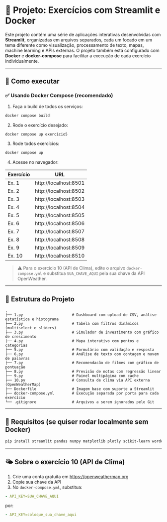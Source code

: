 # 📆 Projeto: Exercícios com Streamlit e Docker

Este projeto contém uma série de aplicações interativas desenvolvidas com **Streamlit**, organizadas em arquivos separados, cada um focado em um tema diferente como visualização, processamento de texto, mapas, machine learning e APIs externas. O projeto também está configurado com **Docker** e **docker-compose** para facilitar a execução de cada exercício individualmente.

---

## 🚀 Como executar

### ✅ Usando Docker Compose (recomendado)

1. Faça o build de todos os serviços:

```bash
docker compose build
```

2. Rode o exercício desejado:

```bash
docker compose up exercicio5
```

3. Rode todos exercícios:

```bash
docker compose up
```   

4. Acesse no navegador:

| Exercício     | URL                      |
|---------------|---------------------------|
| Ex. 1         | http://localhost:8501     |
| Ex. 2         | http://localhost:8502     |
| Ex. 3         | http://localhost:8503     |
| Ex. 4         | http://localhost:8504     |
| Ex. 5         | http://localhost:8505     |
| Ex. 6         | http://localhost:8506     |
| Ex. 7         | http://localhost:8507     |
| Ex. 8         | http://localhost:8508     |
| Ex. 9         | http://localhost:8509     |
| Ex. 10        | http://localhost:8510     |

> ⚠️ Para o exercício 10 (API de Clima), edite o arquivo `docker-compose.yml` e substitua `SUA_CHAVE_AQUI` pela sua chave da API OpenWeather.

---

## 📂 Estrutura do Projeto

```
.
├── 1.py                      # Dashboard com upload de CSV, análise estatística e histograma           
├── 2.py                      # Tabela com filtros dinâmicos (multiselect e sliders)
├── 3.py                      # Simulador de investimento com gráfico de crescimento
├── 4.py                      # Mapa interativo com pontos e categorias
├── 5.py                      # Formulário com validação e resposta
├── 6.py                      # Análise de texto com contagem e nuvem de palavras
├── 7.py                      # Recomendacão de filmes com gráfico de pontuação
├── 8.py                      # Previsão de notas com regressão linear
├── 9.py                      # Painel multipágina com cache
├── 10.py                     # Consulta de clima via API externa (OpenWeatherMap)
├── Dockerfile                # Imagem base com suporte a Streamlit
├── docker-compose.yml        # Execução separada por porta para cada exercício
└── .gitignore                # Arquivos a serem ignorados pelo Git
```

---

## 📄 Requisitos (se quiser rodar localmente sem Docker)

```bash
pip install streamlit pandas numpy matplotlib plotly scikit-learn wordcloud requests Pillow
```

---

## 🌤️ Sobre o exercício 10 (API de Clima)

1. Crie uma conta gratuita em https://openweathermap.org
2. Copie sua chave da API
3. No `docker-compose.yml`, substitua:

```yaml
- API_KEY=SUA_CHAVE_AQUI
```

por:

```yaml
- API_KEY=coloque_sua_chave_aqui
```

